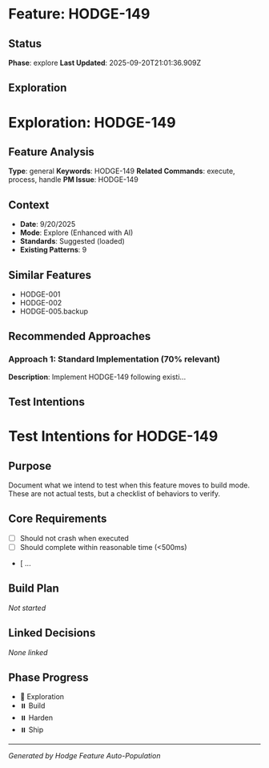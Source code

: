 # Feature: HODGE-149

## Status
**Phase**: explore
**Last Updated**: 2025-09-20T21:01:36.909Z

## Exploration
# Exploration: HODGE-149

## Feature Analysis
**Type**: general
**Keywords**: HODGE-149
**Related Commands**: execute, process, handle
**PM Issue**: HODGE-149

## Context
- **Date**: 9/20/2025
- **Mode**: Explore (Enhanced with AI)
- **Standards**: Suggested (loaded)
- **Existing Patterns**: 9


## Similar Features
- HODGE-001
- HODGE-002
- HODGE-005.backup




## Recommended Approaches


### Approach 1: Standard Implementation (70% relevant)
**Description**: Implement HODGE-149 following existi...

## Test Intentions
# Test Intentions for HODGE-149

## Purpose
Document what we intend to test when this feature moves to build mode.
These are not actual tests, but a checklist of behaviors to verify.

## Core Requirements
- [ ] Should not crash when executed
- [ ] Should complete within reasonable time (<500ms)
- [ ...

## Build Plan
_Not started_

## Linked Decisions
_None linked_




## Phase Progress
- 🔄 Exploration
- ⏸️ Build
- ⏸️ Harden
- ⏸️ Ship

---
_Generated by Hodge Feature Auto-Population_
